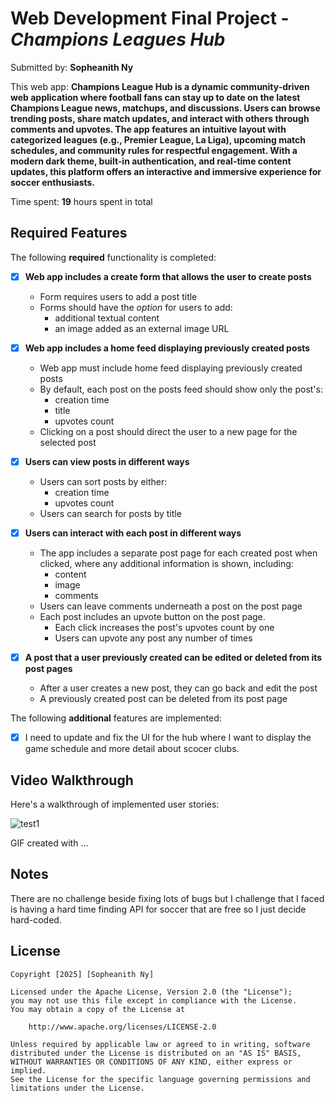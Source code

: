 # Web Development Final Project - *Champions Leagues Hub*

Submitted by: **Sopheanith Ny**

This web app: **Champions League Hub is a dynamic community-driven web application where football fans can stay up to date on the latest Champions League news, matchups, and discussions. Users can browse trending posts, share match updates, and interact with others through comments and upvotes. The app features an intuitive layout with categorized leagues (e.g., Premier League, La Liga), upcoming match schedules, and community rules for respectful engagement. With a modern dark theme, built-in authentication, and real-time content updates, this platform offers an interactive and immersive experience for soccer enthusiasts.**

Time spent: **19** hours spent in total

## Required Features

The following **required** functionality is completed:


- [x] **Web app includes a create form that allows the user to create posts**
  - Form requires users to add a post title
  - Forms should have the *option* for users to add: 
    - additional textual content
    - an image added as an external image URL
- [x] **Web app includes a home feed displaying previously created posts**
  - Web app must include home feed displaying previously created posts
  - By default, each post on the posts feed should show only the post's:
    - creation time
    - title 
    - upvotes count
  - Clicking on a post should direct the user to a new page for the selected post
- [x] **Users can view posts in different ways**
  - Users can sort posts by either:
    -  creation time
    -  upvotes count
  - Users can search for posts by title
- [x] **Users can interact with each post in different ways**
  - The app includes a separate post page for each created post when clicked, where any additional information is shown, including:
    - content
    - image
    - comments
  - Users can leave comments underneath a post on the post page
  - Each post includes an upvote button on the post page. 
    - Each click increases the post's upvotes count by one
    - Users can upvote any post any number of times

- [x] **A post that a user previously created can be edited or deleted from its post pages**
  - After a user creates a new post, they can go back and edit the post
  - A previously created post can be deleted from its post page


The following **additional** features are implemented:

* [x] I need to update and fix the UI for the hub where I want to display the game schedule and more detail about scocer clubs.

## Video Walkthrough

Here's a walkthrough of implemented user stories:

![test1](https://github.com/user-attachments/assets/5676b9bc-31aa-494d-9c5b-321ba4c17912)


<!-- Replace this with whatever GIF tool you used! -->
GIF created with ...  
<!-- Recommended tools:
[Kap](https://getkap.co/) for macOS
[ScreenToGif](https://www.screentogif.com/) for Windows
[peek](https://github.com/phw/peek) for Linux. -->

## Notes

There are no challenge beside fixing lots of bugs but I challenge that I faced is having a hard time finding API for soccer that are free so I just decide hard-coded.

## License

    Copyright [2025] [Sopheanith Ny]

    Licensed under the Apache License, Version 2.0 (the "License");
    you may not use this file except in compliance with the License.
    You may obtain a copy of the License at

        http://www.apache.org/licenses/LICENSE-2.0

    Unless required by applicable law or agreed to in writing, software
    distributed under the License is distributed on an "AS IS" BASIS,
    WITHOUT WARRANTIES OR CONDITIONS OF ANY KIND, either express or implied.
    See the License for the specific language governing permissions and
    limitations under the License.
